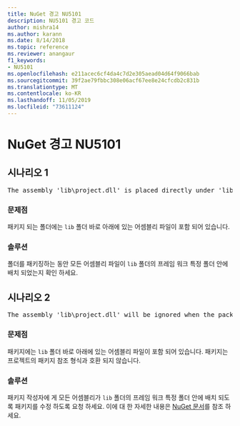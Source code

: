 ```yaml
---
title: NuGet 경고 NU5101
description: NU5101 경고 코드
author: mishra14
ms.author: karann
ms.date: 8/14/2018
ms.topic: reference
ms.reviewer: anangaur
f1_keywords:
- NU5101
ms.openlocfilehash: e211acec6cf4da4c7d2e305aead04d64f9066bab
ms.sourcegitcommit: 39f2ae79fbbc308e06acf67ee8e24cfcdb2c831b
ms.translationtype: MT
ms.contentlocale: ko-KR
ms.lasthandoff: 11/05/2019
ms.locfileid: "73611124"
---
```

# <a name="nuget-warning-nu5101"></a>NuGet 경고 NU5101

## <a name="scenario-1"></a>시나리오 1
<pre>The assembly 'lib\project.dll' is placed directly under 'lib' folder. It is recommended that assemblies be placed inside a framework-specific folder. Move it into a framework-specific folder.</pre>

### <a name="issue"></a>문제점

패키지 되는 폴더에는 `lib` 폴더 바로 아래에 있는 어셈블리 파일이 포함 되어 있습니다.


### <a name="solution"></a>솔루션

폴더를 패키징하는 동안 모든 어셈블리 파일이 `lib` 폴더의 프레임 워크 특정 폴더 안에 배치 되었는지 확인 하세요.


## <a name="scenario-2"></a>시나리오 2
<pre>The assembly 'lib\project.dll' will be ignored when the package is installed after the migration.</pre>

### <a name="issue"></a>문제점

패키지에는 `lib` 폴더 바로 아래에 있는 어셈블리 파일이 포함 되어 있습니다. 패키지는 프로젝트의 패키지 참조 형식과 호환 되지 않습니다.


### <a name="solution"></a>솔루션

패키지 작성자에 게 모든 어셈블리가 `lib` 폴더의 프레임 워크 특정 폴더 안에 배치 되도록 패키지를 수정 하도록 요청 하세요. 이에 대 한 자세한 내용은 [NuGet 문서](https://docs.microsoft.com/nuget/consume-packages/migrate-packages-config-to-package-reference)를 참조 하세요.


